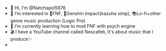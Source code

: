 - 👋 Hi, I’m @Natchapol5876
- 👀 I’m interested in 🎤FNF, 🍁Genshin Impact(kazuha simp), 📚Lo-fi+other genre music production (Logic Pro)
- 🌱 I’m currently learning how to mod FNF with psych engine 
- 🎬 I have a YouTube channel called Nescafeb, It's about music that I produce✨
- 
